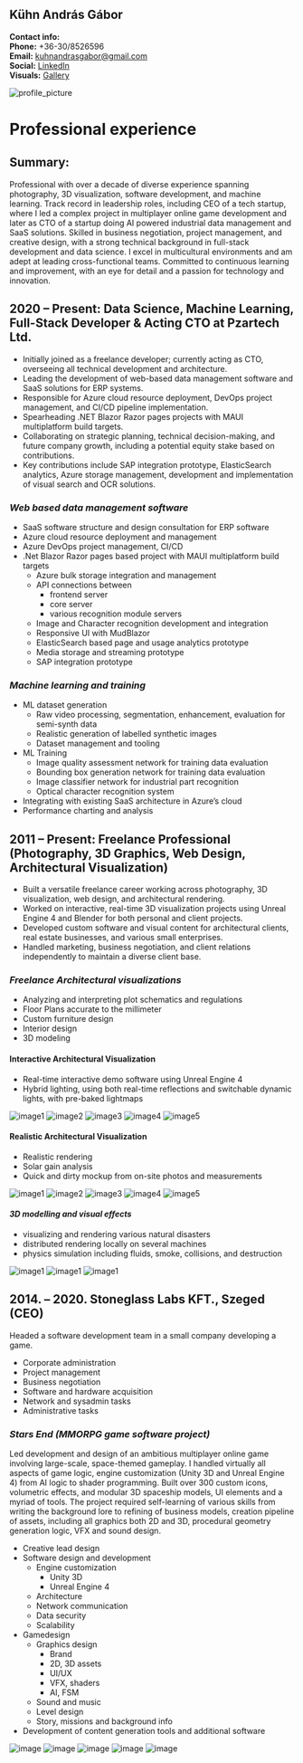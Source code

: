 ## Kühn András Gábor

**Contact info:**  
**Phone:** +36-30/8526596    
**Email:** [kuhnandrasgabor@gmail.com](mailto:kuhnandrasgabor@gmail.com)  
**Social:** [LinkedIn](https://www.linkedin.com/in/andrew-k%C3%BChn-58251070/)  
**Visuals:** [Gallery](https://drive.google.com/drive/u/1/folders/17BtC\_NqO1VWdKJ8OTOcvbAuNRcr1uOjr)


<img src="../images/profile.jpg" alt="profile_picture" style="max-width:400px;">

# Professional experience

## Summary:

Professional with over a decade of diverse experience spanning photography, 3D visualization, software
development, and machine learning. Track record in leadership roles, including CEO of a tech startup, where I led a
complex project in multiplayer online game development and later as CTO of a startup doing AI powered industrial data management and SaaS solutions. Skilled in business negotiation, project management, and
creative design, with a strong technical background in full-stack development and data science. I excel in multicultural
environments and am adept at leading cross-functional teams. Committed to continuous learning and improvement, with an
eye for detail and a passion for technology and innovation.

## 2020 – Present: Data Science, Machine Learning, Full-Stack Developer & Acting CTO at Pzartech Ltd.


* Initially joined as a freelance developer; currently acting as CTO, overseeing all technical development and architecture.
* Leading the development of web-based data management software and SaaS solutions for ERP systems.
* Responsible for Azure cloud resource deployment, DevOps project management, and CI/CD pipeline implementation.
* Spearheading .NET Blazor Razor pages projects with MAUI multiplatform build targets.
* Collaborating on strategic planning, technical decision-making, and future company growth, including a potential equity stake based on contributions.
* Key contributions include SAP integration prototype, ElasticSearch analytics, Azure storage management, development and implementation of visual search and OCR solutions.


### *Web based data management software*

* SaaS software structure and design consultation for ERP software
* Azure cloud resource deployment and management
* Azure DevOps project management, CI/CD
* .Net Blazor Razor pages based project with MAUI multiplatform build targets
  * Azure bulk storage integration and management
  * API connections between
    * frontend server
    * core server
    * various recognition module servers
  * Image and Character recognition development and integration
  * Responsive UI with MudBlazor
  * ElasticSearch based page and usage analytics prototype
  * Media storage and streaming prototype
  * SAP integration prototype

### *Machine learning and training*

* ML dataset generation
  * Raw video processing, segmentation, enhancement, evaluation for semi-synth data
  * Realistic generation of labelled synthetic images
  * Dataset management and tooling
* ML Training
  * Image quality assessment network for training data evaluation
  * Bounding box generation network for training data evaluation
  * Image classifier network for industrial part recognition
  * Optical character recognition system
* Integrating with existing SaaS architecture in Azure’s cloud
* Performance charting and analysis

## 2011 – Present: Freelance Professional (Photography, 3D Graphics, Web Design, Architectural Visualization)


* Built a versatile freelance career working across photography, 3D visualization, web design, and architectural rendering.
* Worked on interactive, real-time 3D visualization projects using Unreal Engine 4 and Blender for both personal and client projects.
* Developed custom software and visual content for architectural clients, real estate businesses, and various small enterprises.
* Handled marketing, business negotiation, and client relations independently to maintain a diverse client base.


### *Freelance Architectural visualizations*
* Analyzing and interpreting plot schematics and regulations
* Floor Plans accurate to the millimeter
* Custom furniture design
* Interior design
* 3D modeling



#### Interactive Architectural Visualization
* Real-time interactive demo software using Unreal Engine 4
* Hybrid lighting, using both real-time reflections and switchable dynamic lights, with pre-baked lightmaps

<img src="../images/archviz-interactive/02.JPG" alt="image1" style="max-width:600px;">
<img src="../images/archviz-interactive/03.JPG" alt="image2" style="max-width:600px;">
<img src="../images/archviz-interactive/01.JPG" alt="image3" style="max-width:600px;">
<img src="../images/archviz-interactive/keszhaz1.jpg" alt="image4" style="max-width:600px;">
<img src="../images/archviz-interactive/keszhaz2.jpg" alt="image5" style="max-width:600px;">


#### Realistic Architectural Visualization
* Realistic rendering
* Solar gain analysis 
* Quick and dirty mockup from on-site photos and measurements

<img src="../images/archviz-realistic/0002.jpg" alt="image1" style="max-width:600px;">
<img src="../images/archviz-realistic/0004.jpg" alt="image2" style="max-width:600px;">
<img src="../images/archviz-realistic/0006.jpg" alt="image3" style="max-width:600px;">
<img src="../images/archviz-realistic/0007.jpg" alt="image4" style="max-width:600px;">
<img src="../images/archviz-realistic/00062.jpg" alt="image5" style="max-width:600px;">

#### *3D modelling and visual effects*
* visualizing and rendering various natural disasters
* distributed rendering locally on several machines
* physics simulation including fluids, smoke, collisions, and destruction

<img src="../images/3d-naturaldisasters/earthquake.jpg" alt="image1" style="max-width:600px;">
<img src="../images/3d-naturaldisasters/erosion.jpg" alt="image1" style="max-width:600px;">
<img src="../images/3d-naturaldisasters/flood.jpg" alt="image1" style="max-width:600px;">

## 2014\. – 2020\. Stoneglass Labs KFT., Szeged (CEO)


Headed a software development team in a small company developing a game.

* Corporate administration
* Project management
* Business negotiation
* Software and hardware acquisition
* Network and sysadmin tasks
* Administrative tasks

### *Stars End (MMORPG game software project)*



Led development and design of an ambitious multiplayer online game involving large-scale, space-themed gameplay. I handled virtually all aspects of game logic, engine customization (Unity 3D and Unreal Engine 4) from AI logic to shader programming. Built over 300 custom icons, volumetric effects, and modular 3D spaceship models, UI elements and a myriad of tools. The project required self-learning of various skills from writing the background lore to refining of business models, creation pipeline of assets, including all graphics both 2D and 3D, procedural geometry generation logic, VFX and sound design.

* Creative lead design
* Software design and development
  * Engine customization
    * Unity 3D
    * Unreal Engine 4
  * Architecture
  * Network communication
  * Data security
  * Scalability
* Gamedesign
  * Graphics design
    * Brand
    * 2D, 3D assets
    * UI/UX
    * VFX, shaders
    * AI, FSM
  * Sound and music
  * Level design
  * Story, missions and background info
* Development of content generation tools and additional software


<img src="../images/starsend/gui.jpg" alt="image" style="max-width:600px;">
<img src="../images/starsend/gui.png" alt="image" style="max-width:600px;">
<img src="../images/starsend/shaders.jpg" alt="image" style="max-width:600px;">
<img src="../images/starsend/ship2.png" alt="image" style="max-width:600px;">
<img src="../images/starsend/station components.png" alt="image" style="max-width:600px;">

